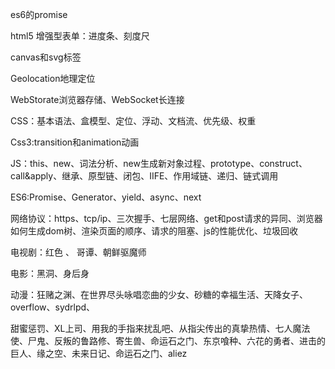 es6的promise

html5     增强型表单：进度条、刻度尺

canvas和svg标签

Geolocation地理定位

WebStorate浏览器存储、WebSocket长连接

CSS：基本语法、盒模型、定位、浮动、文档流、优先级、权重

Css3:transition和animation动画

JS：this、new、词法分析、new生成新对象过程、prototype、construct、call&apply、继承、原型链、闭包、IIFE、作用域链、递归、链式调用

ES6:Promise、Generator、yield、async、next

网络协议：https、tcp/ip、三次握手、七层网络、get和post请求的异同、浏览器如何生成dom树、渲染页面的顺序、请求的阻塞、js的性能优化、垃圾回收





电视剧：红色  、 哥谭、朝鲜驱魔师

电影：黑洞、身后身

动漫：狂赌之渊、在世界尽头咏唱恋曲的少女、砂糖的幸福生活、天降女子、overflow、sydrlpd、

​       甜蜜惩罚、XL上司、用我的手指来扰乱吧、从指尖传出的真挚热情、七人魔法使、尸鬼、反叛的鲁路修、寄生兽、命运石之门、东京喰种、六花的勇者、进击的巨人、缘之空、未来日记、命运石之门、aliez